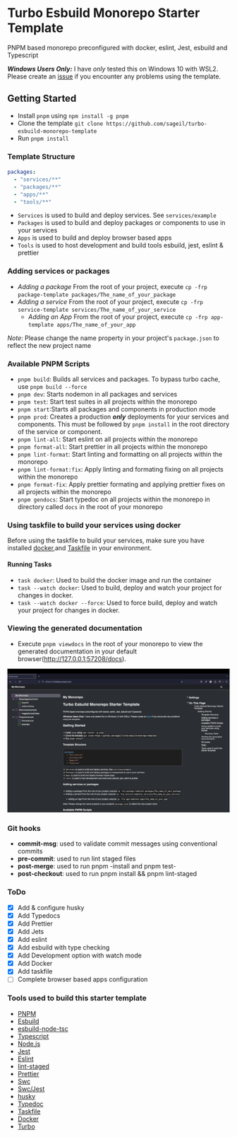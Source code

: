 # Turbo Esbuild Monorepo Starter Template

PNPM based monorepo preconfigured with docker, eslint, Jest, esbuild and Typescript

**_Windows Users Only:_**
I have _only_ tested this on Windows 10 with WSL2. Please create an [issue](https://github.com/sageil/Turbo-esbuild-monorepo-starter-template/issues) if you encounter any problems using the template.

## Getting Started

- Install `pnpm` using `npm install -g pnpm`
- Clone the template `git clone https://github.com/sageil/turbo-esbuild-monorepo-template`
- Run `pnpm install`

### Template Structure

```yaml
packages:
  - "services/**"
  - "packages/**"
  - "apps/**"
  - "tools/**"
```

- `Services` is used to build and deploy services. See `services/example`
- `Packages` is used to build and deploy packages or components to use in your services
- `Apps` is used to build and deploy browser based apps
- `Tools` is used to host development and build tools esbuild, jest, eslint & prettier

### Adding services or packages

- _Adding a package_
  From the root of your project, execute `cp -frp package-template packages/The_name_of_your_package`
- _Adding a service_
  From the root of your project, execute `cp -frp service-template services/The_name_of_your_service`
  - _Adding an App_
    From the root of your project, execute `cp -frp app-template apps/The_name_of_your_app`

_Note_: Please change the name property in your project's `package.json` to reflect the new project name

### Available PNPM Scripts

- `pnpm build`: Builds all services and packages. To bypass turbo cache, use `pnpm build --force`
- `pnpm dev`: Starts nodemon in all packages and services
- `pnpm test`: Start test suites in all projects within the monorepo
- `pnpm start`:Starts all packages and components in production mode
- `pnpm prod`: Creates a production **_only_** deployments for your services and components. This must be followed by `pnpm install` in the root directory of the service or component.
- `pnpm lint-all`: Start eslint on all projects within the monorepo
- `pnpm format-all`: Start prettier in all projects within the monorepo
- `pnpm lint-format`: Start linting and formatting on all projects within the monorepo
- `pnpm lint-format:fix`: Apply linting and formating fixing on all projects within the monorepo
- `pnpm format-fix`: Apply prettier formating and applying prettier fixes on all projects within the monorepo
- `pnpm gendocs`: Start typedoc on all projects within the monorepo in directory called `docs` in the root of your monorepo

### Using taskfile to build your services using docker

Before using the taskfile to build your services, make sure you have installed [docker](https://docs.docker.com),and [Taskfile](https://taskfile.dev) in your environment.

#### Running Tasks

- `task docker`: Used to build the docker image and run the container
- `task --watch docker`: Used to build, deploy and watch your project for changes in docker.
- `task --watch docker --force`: Used to force build, deploy and watch your project for changes in docker.

### Viewing the generated documentation

- Execute `pnpm viewdocs` in the root of your monorepo to view the generated documentation in your default browser(http://127.0.0.1:57208/docs).
<p align="center">
  <img  src="assets/docs.png?raw=true">
</p>

### Git hooks

- **commit-msg**: used to validate commit messages using conventional commits
- **pre-commit**: used to run lint staged files
- **post-merge**: used to run pnpm -install and pnpm test-
- **post-checkout**: used to run pnpm install && pnpm lint-staged

### ToDo

- [x] Add & configure husky
- [x] Add Typedocs
- [x] Add Prettier
- [x] Add Jets
- [x] Add eslint
- [x] Add esbuild with type checking
- [x] Add Development option with watch mode
- [x] Add Docker
- [x] Add taskfile
- [ ] Complete browser based apps configuration

### Tools used to build this starter template

- [PNPM](https://pnpm.io)
- [Esbuild](https://github.com/evanw/esbuild)
- [esbuild-node-tsc](https://github.com/a7ul/esbuild-node-tsc)
- [Typescript](https://www.typescriptlang.org/)
- [Node.js](https://nodejs.org/en)
- [Jest](https://jestjs.io/)
- [Eslint](https://eslint.org/)
- [lint-staged](https://github.com/lint-staged/lint-staged)
- [Prettier](https://prettier.io/)
- [Swc](https://swc.rs/)
- [Swc/Jest](https://swc.rs/docs/usage/jest)
- [husky](https://typicode.github.io/husky/get-started.html)
- [Typedoc](https://typedoc.org/)
- [Taskfile](https://taskfile.dev)
- [Docker](https://www.docker.com)
- [Turbo](https://turbo.build)



